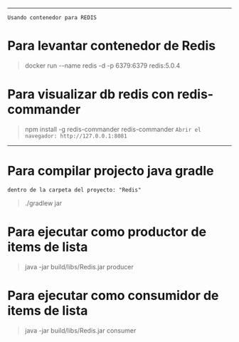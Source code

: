 ***
`Usando contenedor para REDIS`
# Para levantar contenedor de Redis
> docker run --name redis -d -p 6379:6379 redis:5.0.4

# Para visualizar db redis con redis-commander
> npm install -g redis-commander
> redis-commander
`Abrir el navegador: http://127.0.0.1:8081`

***

# Para compilar projecto java gradle
`dentro de la carpeta del proyecto: "Redis"`
> ./gradlew jar

# Para ejecutar como productor de items de lista
> java -jar build/libs/Redis.jar producer

# Para ejecutar como consumidor de items de lista
> java -jar build/libs/Redis.jar consumer
